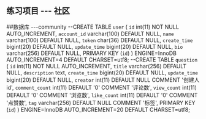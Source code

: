 ## 练习项目 --- 社区

##数据库 ---community
 --CREATE TABLE `user` (
     `id` int(11) NOT NULL AUTO_INCREMENT,
     `account_id` varchar(100) DEFAULT NULL,
     `name` varchar(100) DEFAULT NULL,
     `token` char(36) DEFAULT NULL,
     `create_time` bigint(20) DEFAULT NULL,
     `update_time` bigint(20) DEFAULT NULL,
     `bio` varchar(256) DEFAULT NULL,
     PRIMARY KEY (`id`)
   ) ENGINE=InnoDB AUTO_INCREMENT=4 DEFAULT CHARSET=utf8;
 --CREATE TABLE `question` (
     `id` int(11) NOT NULL AUTO_INCREMENT,
     `title` varchar(256) DEFAULT NULL,
     `description` text,
     `create_time` bigint(20) DEFAULT NULL,
     `update_time` bigint(20) DEFAULT NULL,
     `creator` int(11) DEFAULT NULL COMMENT '创建人id',
     `comment_count` int(11) DEFAULT '0' COMMENT '评论数',
     `view_count` int(11) DEFAULT '0' COMMENT '浏览数',
     `like_count` int(11) DEFAULT '0' COMMENT '点赞数',
     `tag` varchar(256) DEFAULT NULL COMMENT '标签',
     PRIMARY KEY (`id`)
   ) ENGINE=InnoDB AUTO_INCREMENT=20 DEFAULT CHARSET=utf8;
   